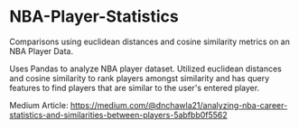 # NBA-Player-Statistics
Comparisons using euclidean distances and cosine similarity metrics on an NBA Player Data. 

Uses Pandas to analyze NBA player dataset. Utilized euclidean distances and cosine similarity to rank players amongst similarity and has query features to find players that are similar to the user's entered player.

Medium Article: https://medium.com/@dnchawla21/analyzing-nba-career-statistics-and-similarities-between-players-5abfbb0f5562
